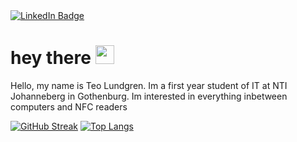 <div id="badges">
  <a href="https://www.linkedin.com/in/teo-lundgren-886615255/">
    <img src="https://img.shields.io/badge/LinkedIn-blue?style=for-the-badge&logo=linkedin&logoColor=white" alt="LinkedIn Badge"/>
  </a>

</div>
<img src="https://komarev.com/ghpvc/?TeoLundgren&style=flat-square&color=blue" alt=""/>
<h1>
  hey there
  <img src="https://media.giphy.com/media/hvRJCLFzcasrR4ia7z/giphy.gif" width="30px"/>
</h1>
Hello, my name is Teo Lundgren. Im a first year student of IT at NTI Johanneberg in Gothenburg. Im interested in everything inbetween computers and NFC readers

[![GitHub Streak](http://github-readme-streak-stats.herokuapp.com?user=TeoLundgren&theme=dark&background=000000)](https://git.io/streak-stats)
[![Top Langs](https://github-readme-stats.vercel.app/api/top-langs/?username=TeoLundgren&layout=compact&theme=vision-friendly-dark)](https://github.com/anuraghazra/github-readme-stats)
<!---
TeoLundgen/TeoLundgen is a ✨ special ✨ repository because its `README.md` (this file) appears on your GitHub profile.
You can click the Preview link to take a look at your changes.
--->
